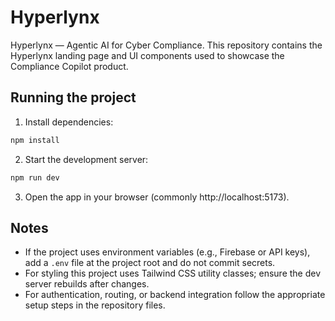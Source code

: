 # Hyperlynx

Hyperlynx — Agentic AI for Cyber Compliance. This repository contains the Hyperlynx landing page and UI components used to showcase the Compliance Copilot product.

## Running the project

1. Install dependencies:
```powershell
npm install
```

2. Start the development server:
```powershell
npm run dev
```

3. Open the app in your browser (commonly http://localhost:5173).

## Notes

- If the project uses environment variables (e.g., Firebase or API keys), add a `.env` file at the project root and do not commit secrets.
- For styling this project uses Tailwind CSS utility classes; ensure the dev server rebuilds after changes.
- For authentication, routing, or backend integration follow the appropriate setup steps in the repository files.
